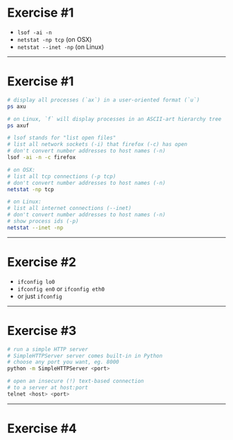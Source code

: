 # Exercise #1

- `lsof -ai -n`
- `netstat -np tcp` (on OSX)
- `netstat --inet -np` (on Linux)

---

# Exercise #1

```bash
# display all processes (`ax`) in a user-oriented format (`u`)
ps axu

# on Linux, `f` will display processes in an ASCII-art hierarchy tree
ps axuf
```

```bash
# lsof stands for "list open files"
# list all network sockets (-i) that firefox (-c) has open
# don't convert number addresses to host names (-n)
lsof -ai -n -c firefox
```

```bash
# on OSX:
# list all tcp connections (-p tcp)
# don't convert number addresses to host names (-n)
netstat -np tcp

# on Linux:
# list all internet connections (--inet)
# don't convert number addresses to host names (-n)
# show process ids (-p)
netstat --inet -np
```

---

# Exercise #2

- `ifconfig lo0`
- `ifconfig en0` or `ifconfig eth0`
- or just `ifconfig`

---

# Exercise #3

```bash
# run a simple HTTP server
# SimpleHTTPServer server comes built-in in Python
# choose any port you want, eg. 8000
python -m SimpleHTTPServer <port>
```

``` bash
# open an insecure (!) text-based connection
# to a server at host:port
telnet <host> <port>
```

---

# Exercise #4
